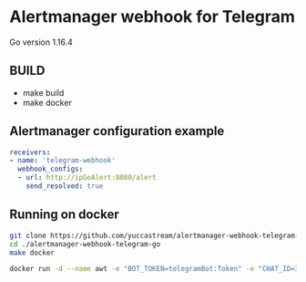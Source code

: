 # Alertmanager webhook for Telegram

Go version 1.16.4

## BUILD

* make build
* make docker

## Alertmanager configuration example

```yaml
receivers:
- name: 'telegram-webhook'
  webhook_configs:
  - url: http://ipGoAlert:8080/alert
    send_resolved: true
```

## Running on docker

```bash
git clone https://github.com/yuccastream/alertmanager-webhook-telegram-go.git
cd ./alertmanager-webhook-telegram-go
make docker

docker run -d --name awt -e "BOT_TOKEN=telegramBot:Token" -e "CHAT_ID=32" -p 8080:8080 yuccastream/awt-go:latest
```
